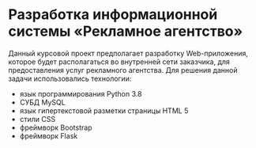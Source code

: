 # Разработка информационной системы «Рекламное агентство»

Данный курсовой проект предполагает разработку Web-приложения,
которое будет располагаться во внутренней сети заказчика, для предоставления
услуг рекламного агентства.
Для решения данной задачи использовались технологии:

+ язык программирования Python 3.8
+ СУБД MySQL
+ язык гипертекстовой разметки страницы HTML 5
+ стили CSS
+ фреймворк Bootstrap
+ фреймворк Flask
